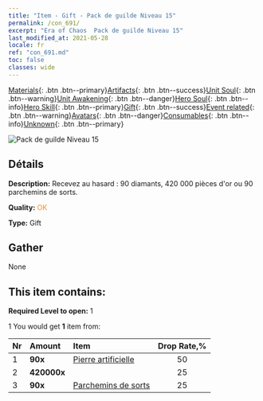 ```yaml
---
title: "Item - Gift - Pack de guilde Niveau 15"
permalink: /con_691/
excerpt: "Era of Chaos  Pack de guilde Niveau 15"
last_modified_at: 2021-05-28
locale: fr
ref: "con_691.md"
toc: false
classes: wide
---
```

 [Materials](/ItemsFR/){: .btn .btn--primary}[Artifacts](/ItemsFR/Artifacts/){: .btn .btn--success}[Unit Soul](/ItemsFR/UnitSoul/){: .btn .btn--warning}[Unit Awakening](/ItemsFR/UnitAwakening/){: .btn .btn--danger}[Hero Soul](/ItemsFR/HeroSoul/){: .btn .btn--info}[Hero Skill](/ItemsFR/HeroSkill/){: .btn .btn--primary}[Gift](/ItemsFR/Gift/){: .btn .btn--success}[Event related](/ItemsFR/Events/){: .btn .btn--warning}[Avatars](/ItemsFR/Avatars/){: .btn .btn--danger}[Consumables](/ItemsFR/Consumables/){: .btn .btn--info}[Unknown](/ItemsFR/Unknown/){: .btn .btn--primary}

 ![Pack de guilde Niveau 15](/images/t/i_50002.png)

## Détails
 **Description:** Recevez au hasard : 90 diamants, 420 000 pièces d'or ou 90 parchemins de sorts.

 **Quality:** <span style="color: #FF8C00">OK</span>

 **Type:** Gift

## Gather

  None

## This item contains:

 **Required Level to open:** 1

 1 You would get **1** item  from:

  | Nr | Amount |     Item    | Drop Rate,% |
  |:---|:-------|:------------|:---------:|
  | 1 |  **90x** | [Pierre artificielle](/ItemsFR/art_188/) | 50 | 
  | 2 |  **420000x** | <i class="fas fa-coins"/> | 25 | 
  | 3 |  **90x** | [Parchemins de sorts](/ItemsFR/con_694/) | 25 | 
